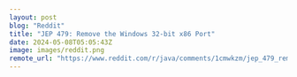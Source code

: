```yaml
---
layout: post
blog: "Reddit"
title: "JEP 479: Remove the Windows 32-bit x86 Port"
date: 2024-05-08T05:05:43Z
image: images/reddit.png
remote_url: "https://www.reddit.com/r/java/comments/1cmwkzm/jep_479_remove_the_windows_32bit_x86_port/"
---
```

